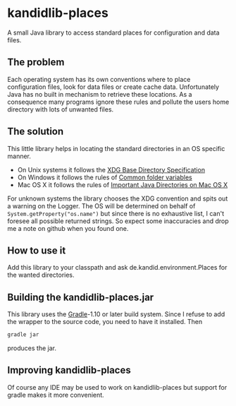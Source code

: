 kandidlib-places
=================

A small Java library to access standard places for configuration and data files.

The problem
---------
Each operating system has its own conventions where to place configuration files, look for data files or create cache data. Unfortunately Java has no built in mechanism to retrieve these locations. As a consequence many programs ignore these rules and pollute the users home directory with lots of unwanted files.

The solution
---------
This little library helps in locating the standard directories in an OS specific manner.

* On Unix systems it follows the [XDG Base Directory Specification](http://standards.freedesktop.org/basedir-spec/basedir-spec-latest.html)
* On Windows it follows the rules of [Common folder variables](http://www.microsoft.com/security/portal/mmpc/shared/variables.aspx)
* Mac OS X it follows the rules of [Important Java Directories on Mac OS X](http://developer.apple.com/library/mac/#qa/qa2001/qa1170.html)

For unknown systems the library chooses the XDG convention and spits out a warning on the Logger. The OS will be determined on behalf of `System.getProperty("os.name")` but since there is no exhaustive list, I can't foresee all possible returned strings. So expect some inaccuracies and drop me a note on github when you found one.

How to use it
----------
Add this library to your classpath and ask de.kandid.environment.Places for the wanted directories.

Building the kandidlib-places.jar
---------------------------
This library uses the [Gradle](http://gradle.org)-1.10 or later build system. Since I refuse to add the wrapper to the source code, you need to have it installed. Then
```sh
gradle jar
```
produces the jar.

Improving kandidlib-places
-------------
Of course any IDE may be used to work on kandidlib-places but support for gradle makes it more convenient.
